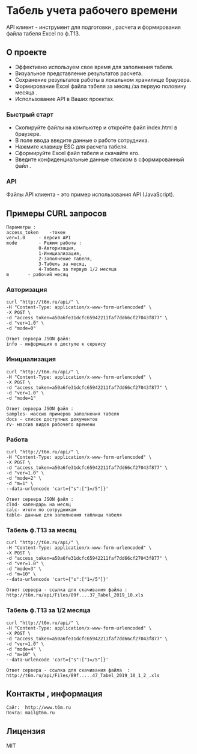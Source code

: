 # Табель учета рабочего времени 

API клиент - инструмент для подготовки , расчета и формирования файла табеля Excel по ф.Т13.
	
## О проекте

- Эффективно используем свое время для заполнения табеля. 
- Визуальное представление результатов расчета. 
- Сохранение результатов работы в локальном хранилище браузера.
- Формирование Excel файла табеля за месяц /за первую половину месяца .
- Использование API в Ваших проектах. 

###  Быстрый старт

- Скопируйте файлы на компьютер и откройте файл index.html в браузере.
- В поле ввода введите данные о работе сотрудника.
- Нажмите клавишу ESC для расчета табеля.
- Сформируйте  Excel файл табеля и скачайте его.
- Введите конфиденциальные данные списком в сформированный файл .

###  API

Файлы API клиента - это пример использования API (JavaScript). 

## Примеры CURL запросов

	Параметры :
	access_token 	-токен
	ver=1.0		- версия API
	mode 		- Режим работы :
				0-Авторизация,
				1-Инициализация,
				2-Заполнение табеля,
				3-Табель за месяц,
				4-Табель за первую 1/2 месяца 
	m 		- рабочий месяц  

### Авторизация

	curl "http://t6m.ru/api/" \
	-H "Content-Type: application/x-www-form-urlencoded" \
	-X POST \
	-d "access_token=a50a6fe31dcfc65942211faf7dd66cf27043f877" \
	-d "ver=1.0" \
	-d "mode=0" 

	Ответ сервера JSON файл: 
	info - информация о доступе к сервису 

### Инициализация

	curl "http://t6m.ru/api/" \
	-H "Content-Type: application/x-www-form-urlencoded" \
	-X POST \
	-d "access_token=a50a6fe31dcfc65942211faf7dd66cf27043f877" \
	-d "ver=1.0" \
	-d "mode=1" 

	Ответ сервера JSON файл :
	samples- массив примеров заполнения табеля
	docs - список доступных документов 
	rv- массив видов рабочего времени 


### Работа

	curl "http://t6m.ru/api/" \
	-H "Content-Type: application/x-www-form-urlencoded" \
	-X POST \
	-d "access_token=a50a6fe31dcfc65942211faf7dd66cf27043f877" \
	-d "ver=1.0" \
	-d "mode=2" \
	-d "m=1" \
   	--data-urlencode 'cart={"s":["1=/5"]}'

	Ответ сервера JSON файл :
	clnd- календарь на месяц
	calc- итоги по сотрудникам
	table- данные для заполнения таблицы табеля  


### Табель ф.Т13 за месяц

	curl "http://t6m.ru/api/" \
	-H "Content-Type: application/x-www-form-urlencoded" \
	-X POST \
	-d "access_token=a50a6fe31dcfc65942211faf7dd66cf27043f877" \
	-d "ver=1.0" \
	-d "mode=3" \
	-d "m=10" \
	--data-urlencode 'cart={"s":["1=/5"]}'

	Ответ сервера - ссылка для скачивания файла : http://t6m.ru/api/Files/89f....37_Tabel_2019_10.xls

### Табель ф.Т13 за 1/2 месяца

	curl "http://t6m.ru/api/" \
	-H "Content-Type: application/x-www-form-urlencoded" \
	-X POST \
	-d "access_token=a50a6fe31dcfc65942211faf7dd66cf27043f877" \
	-d "ver=1.0" \
	-d "mode=4" \
	-d "m=10" \
	--data-urlencode 'cart={"s":["1=/5"]}'

	Ответ сервера - ссылка для скачивания файла  : http://t6m.ru/api/Files/89f.....47_Tabel_2019_10_1_2_.xls


##  Контакты , информация  

	Сайт:  http://www.t6m.ru
	Почта: mail@t6m.ru
    
##  Лицензия

MIT
